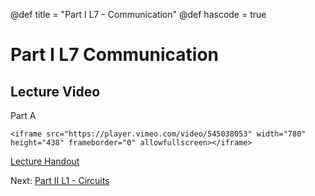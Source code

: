 @def title = "Part I L7 - Communication"
@def hascode = true

# Part I L7 Communication
## Lecture Video
Part A
~~~
<iframe src="https://player.vimeo.com/video/545038053" width="780" height="438" frameborder="0" allowfullscreen></iframe>
~~~

[Lecture Handout](/part_i\/ME319_-_Mechatronics_-_Part_I_Lecture_8_Communication.pdf)

Next: [Part II L1 - Circuits](/part_ii/lecture1/)  
